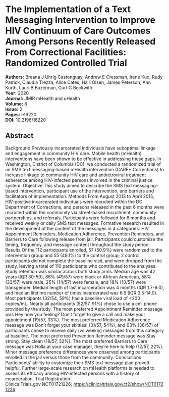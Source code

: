 # The Implementation of a Text Messaging Intervention to Improve HIV Continuum of Care Outcomes Among Persons Recently Released From Correctional Facilities: Randomized Controlled Trial

**Authors:** Breana J Uhrig Castonguay, Andrew E Cressman, Irene Kuo, Rudy Patrick, Claudia Trezza, Alice Cates, Halli Olsen, James Peterson, Ann Kurth, Lauri B Bazerman, Curt G Beckwith  
**Year:** 2020  
**Journal:** JMIR mHealth and uHealth  
**Volume:** 8  
**Issue:** 2  
**Pages:** e16220  
**DOI:** 10.2196/16220  

## Abstract
Background            Previously incarcerated individuals have suboptimal linkage and engagement in community HIV care. Mobile health (mHealth) interventions have been shown to be effective in addressing these gaps. In Washington, District of Columbia (DC), we conducted a randomized trial of an SMS text messaging–based mHealth intervention (CARE+ Corrections) to increase linkage to community HIV care and antiretroviral treatment adherence among HIV-infected persons involved in the criminal justice system.                                Objective            This study aimed to describe the SMS text messaging–based intervention, participant use of the intervention, and barriers and facilitators of implementation.                                Methods            From August 2013 to April 2015, HIV-positive incarcerated individuals were recruited within the DC Department of Corrections, and persons released in the past 6 months were recruited within the community via street-based recruitment, community partnerships, and referrals. Participants were followed for 6 months and received weekly or daily SMS text messages. Formative research resulted in the development of the content of the messages in 4 categories: HIV Appointment Reminders, Medication Adherence, Prevention Reminders, and Barriers to Care following release from jail. Participants could customize the timing, frequency, and message content throughout the study period.                                Results            Of the 112 participants enrolled, 57 (50.9%) were randomized to the intervention group and 55 (49.1%) to the control group; 2 control participants did not complete the baseline visit, and were dropped from the study, leaving a total of 110 participants who contributed to the analyses. Study retention was similar across both study arms. Median age was 42 years (IQR 30-50), 86% (49/57) were black or African American, 58% (33/57) were male, 25% (14/57) were female, and 18% (10/57) were transgender. Median length of last incarceration was 4 months (IQR 1.7-9.0), and median lifetime number of times incarcerated was 6.5 (IQR 3.5-14.0). Most participants (32/54, 59%) had a baseline viral load of <200 copies/mL. Nearly all participants (52/57, 91%) chose to use a cell phone provided by the study. The most preferred Appointment Reminder message was Hey how you feeling? Don’t forget to give a call and make your appointment (19/57, 33%). The most preferred Medication Adherence message was Don’t forget your skittles! (31/57, 54%), and 63% (36/57) of participants chose to receive daily (vs weekly) messages from this category at baseline. The most preferred Prevention Reminder message was Stay strong. Stay clean (18/57, 32%). The most preferred Barriers to Care message was Holla at your case manager, they’re here to help (12/57, 22%). Minor message preference differences were observed among participants enrolled in the jail versus those from the community.                                Conclusions            Participants’ ability to customize their SMS text message plan proved helpful. Further large-scale research on mHealth platforms is needed to assess its efficacy among HIV-infected persons with a history of incarceration.                                Trial Registration            ClinicalTrials.gov NCT01721226; https://clinicaltrials.gov/ct2/show/NCT01721226

